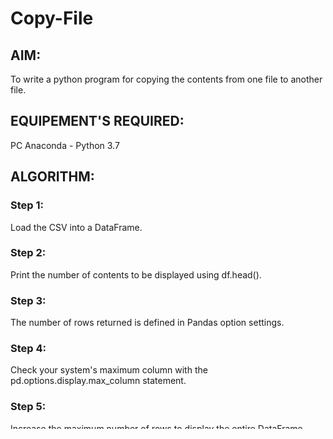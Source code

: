 # Copy-File
## AIM:
To write a python program for copying the contents from one file to another file.
## EQUIPEMENT'S REQUIRED: 
PC
Anaconda - Python 3.7
## ALGORITHM: 
### Step 1:
Load the CSV into a DataFrame.

### Step 2: 
 Print the number of contents to be displayed using df.head().
### Step 3: 
The number of rows returned is defined in Pandas option settings.
### Step 4:  
Check your system's maximum column with the pd.options.display.max_column statement.
### Step 5: 
Increase the maximum number of rows to display the entire DataFrame.

## PROGRAM:
```
#Program for copying the contents from one file to another file
#Developed by: P.Bharathraj
#RegisterNumber: 212223230031
with open("text1.txt",'r') as fp:
    msg1=fp.read()
with open("copy.txt",'w') as fp1:
    fp1.write(msg1)
```
### OUTPUT:

![image](https://github.com/Bharathraj2006/Copy-File/assets/152376845/470d0be7-3edf-4a68-a651-07f1cef13a46)
![image](https://github.com/Bharathraj2006/Copy-File/assets/152376845/56062758-5449-4703-92d0-e6de79bad568)
![image](https://github.com/Bharathraj2006/Copy-File/assets/152376845/b7728d6c-8a81-4329-abe4-a629524c96d1)
## RESULT:
Thus the program is written to copy the contents from one file to another file.
